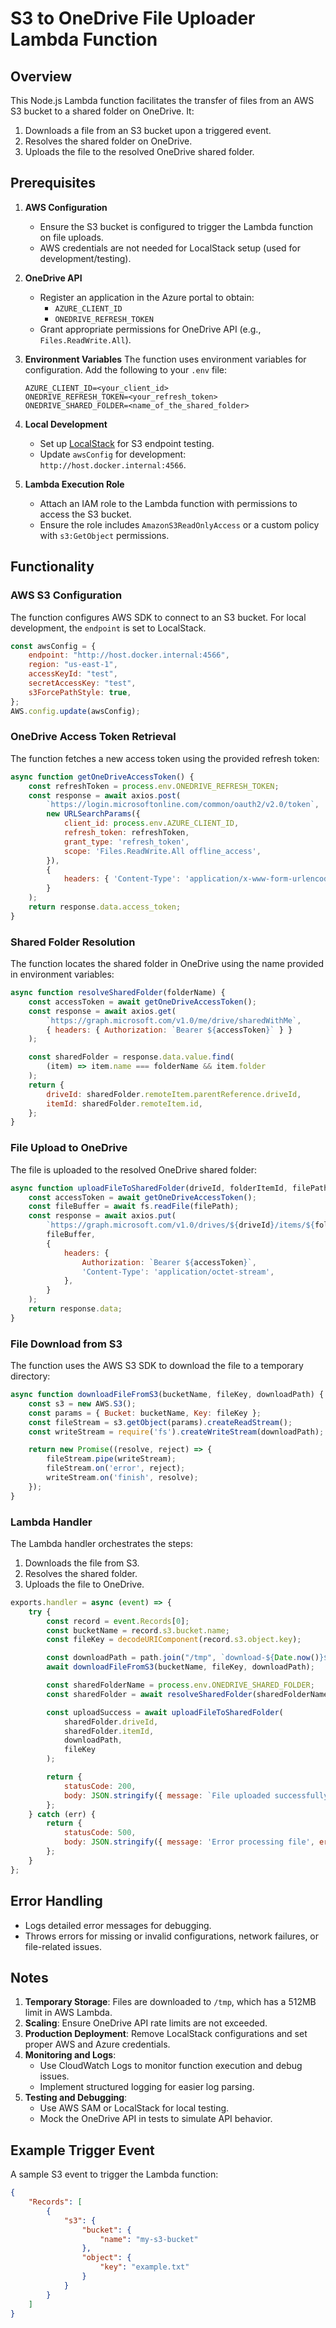 # S3 to OneDrive File Uploader Lambda Function

## Overview
This Node.js Lambda function facilitates the transfer of files from an AWS S3 bucket to a shared folder on OneDrive. It:

1. Downloads a file from an S3 bucket upon a triggered event.
2. Resolves the shared folder on OneDrive.
3. Uploads the file to the resolved OneDrive shared folder.

## Prerequisites

1. **AWS Configuration**
   - Ensure the S3 bucket is configured to trigger the Lambda function on file uploads.
   - AWS credentials are not needed for LocalStack setup (used for development/testing).

2. **OneDrive API**
   - Register an application in the Azure portal to obtain:
     - `AZURE_CLIENT_ID`
     - `ONEDRIVE_REFRESH_TOKEN`
   - Grant appropriate permissions for OneDrive API (e.g., `Files.ReadWrite.All`).

3. **Environment Variables**
   The function uses environment variables for configuration. Add the following to your `.env` file:
   ```
   AZURE_CLIENT_ID=<your_client_id>
   ONEDRIVE_REFRESH_TOKEN=<your_refresh_token>
   ONEDRIVE_SHARED_FOLDER=<name_of_the_shared_folder>
   ```

4. **Local Development**
   - Set up [LocalStack](https://localstack.cloud/) for S3 endpoint testing.
   - Update `awsConfig` for development: `http://host.docker.internal:4566`.

5. **Lambda Execution Role**
   - Attach an IAM role to the Lambda function with permissions to access the S3 bucket.
   - Ensure the role includes `AmazonS3ReadOnlyAccess` or a custom policy with `s3:GetObject` permissions.

## Functionality

### AWS S3 Configuration
The function configures AWS SDK to connect to an S3 bucket. For local development, the `endpoint` is set to LocalStack.

```javascript
const awsConfig = {
    endpoint: "http://host.docker.internal:4566",
    region: "us-east-1",
    accessKeyId: "test",
    secretAccessKey: "test",
    s3ForcePathStyle: true,
};
AWS.config.update(awsConfig);
```

### OneDrive Access Token Retrieval
The function fetches a new access token using the provided refresh token:

```javascript
async function getOneDriveAccessToken() {
    const refreshToken = process.env.ONEDRIVE_REFRESH_TOKEN;
    const response = await axios.post(
        `https://login.microsoftonline.com/common/oauth2/v2.0/token`,
        new URLSearchParams({
            client_id: process.env.AZURE_CLIENT_ID,
            refresh_token: refreshToken,
            grant_type: 'refresh_token',
            scope: 'Files.ReadWrite.All offline_access',
        }),
        {
            headers: { 'Content-Type': 'application/x-www-form-urlencoded' },
        }
    );
    return response.data.access_token;
}
```

### Shared Folder Resolution
The function locates the shared folder in OneDrive using the name provided in environment variables:

```javascript
async function resolveSharedFolder(folderName) {
    const accessToken = await getOneDriveAccessToken();
    const response = await axios.get(
        `https://graph.microsoft.com/v1.0/me/drive/sharedWithMe`,
        { headers: { Authorization: `Bearer ${accessToken}` } }
    );

    const sharedFolder = response.data.value.find(
        (item) => item.name === folderName && item.folder
    );
    return {
        driveId: sharedFolder.remoteItem.parentReference.driveId,
        itemId: sharedFolder.remoteItem.id,
    };
}
```

### File Upload to OneDrive
The file is uploaded to the resolved OneDrive shared folder:

```javascript
async function uploadFileToSharedFolder(driveId, folderItemId, filePath, fileName) {
    const accessToken = await getOneDriveAccessToken();
    const fileBuffer = await fs.readFile(filePath);
    const response = await axios.put(
        `https://graph.microsoft.com/v1.0/drives/${driveId}/items/${folderItemId}:/${fileName}:/content`,
        fileBuffer,
        {
            headers: {
                Authorization: `Bearer ${accessToken}`,
                'Content-Type': 'application/octet-stream',
            },
        }
    );
    return response.data;
}
```

### File Download from S3
The function uses the AWS S3 SDK to download the file to a temporary directory:

```javascript
async function downloadFileFromS3(bucketName, fileKey, downloadPath) {
    const s3 = new AWS.S3();
    const params = { Bucket: bucketName, Key: fileKey };
    const fileStream = s3.getObject(params).createReadStream();
    const writeStream = require('fs').createWriteStream(downloadPath);

    return new Promise((resolve, reject) => {
        fileStream.pipe(writeStream);
        fileStream.on('error', reject);
        writeStream.on('finish', resolve);
    });
}
```

### Lambda Handler
The Lambda handler orchestrates the steps:

1. Downloads the file from S3.
2. Resolves the shared folder.
3. Uploads the file to OneDrive.

```javascript
exports.handler = async (event) => {
    try {
        const record = event.Records[0];
        const bucketName = record.s3.bucket.name;
        const fileKey = decodeURIComponent(record.s3.object.key);

        const downloadPath = path.join("/tmp", `download-${Date.now()}${path.extname(fileKey)}`);
        await downloadFileFromS3(bucketName, fileKey, downloadPath);

        const sharedFolderName = process.env.ONEDRIVE_SHARED_FOLDER;
        const sharedFolder = await resolveSharedFolder(sharedFolderName);

        const uploadSuccess = await uploadFileToSharedFolder(
            sharedFolder.driveId,
            sharedFolder.itemId,
            downloadPath,
            fileKey
        );

        return {
            statusCode: 200,
            body: JSON.stringify({ message: `File uploaded successfully to shared folder "${sharedFolderName}"` }),
        };
    } catch (err) {
        return {
            statusCode: 500,
            body: JSON.stringify({ message: 'Error processing file', error: err.message }),
        };
    }
};
```

## Error Handling

- Logs detailed error messages for debugging.
- Throws errors for missing or invalid configurations, network failures, or file-related issues.

## Notes

1. **Temporary Storage**: Files are downloaded to `/tmp`, which has a 512MB limit in AWS Lambda.
2. **Scaling**: Ensure OneDrive API rate limits are not exceeded.
3. **Production Deployment**: Remove LocalStack configurations and set proper AWS and Azure credentials.
4. **Monitoring and Logs**:
   - Use CloudWatch Logs to monitor function execution and debug issues.
   - Implement structured logging for easier log parsing.
5. **Testing and Debugging**:
   - Use AWS SAM or LocalStack for local testing.
   - Mock the OneDrive API in tests to simulate API behavior.

## Example Trigger Event
A sample S3 event to trigger the Lambda function:

```json
{
    "Records": [
        {
            "s3": {
                "bucket": {
                    "name": "my-s3-bucket"
                },
                "object": {
                    "key": "example.txt"
                }
            }
        }
    ]
}
```

